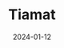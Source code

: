 ---  
layout: startup_page  
title: "Tiamat"  
id: "tiamatenergy.com"  
permalink: "/tiamattiamatenergy.com01122024/"  
website: "https://www.tiamat-energy.com/"  
funding_round: "Strategic Investment"  
funding_amount: ""  
investors: "Stellantis Ventures"  
about: "Tiamat is a French company commercializing sodium-ion battery technology, offering a lower-cost and more sustainable alternative to lithium-ion batteries. The company is a spin-off of the French National Centre for Scientific Research (CNRS) and has launched its first commercial sodium-ion technology in an electrified product."  
markets: "Battery Technology, Energy Storage"  
hq: "Amiens, Hauts de France, France"  
founded_year: "2017"  
linkedin: "https://www.linkedin.com/company/tiamat-energy/"  
twitter: "https://twitter.com/tiamatenergy"  
instagram: ""  
facebook: ""  
crunchbase: "https://www.crunchbase.com/organization/tiamat"  
pitchbook: "https://pitchbook.com/profiles/company/233005-96"  

date_display: "12-Jan-2024"  
date: "2024-01-12"

# SEO Optimization  
meta_title: "Tiamat - Strategic Investment"  
meta_description: "Tiamat, Tiamat is a French company commercializing sodium-ion battery technology, offering a lower-cost and more sustainable alternative to lithium-ion batter..."  
meta_keywords: "Tiamat, Battery Technology, Energy Storage, Strategic Investment funding"  
canonical_url: "https://startup.projectstartups.com/tiamattiamatenergy.com01122024/"  
---